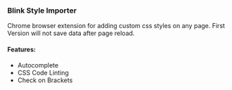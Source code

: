 ### Blink Style Importer
Chrome browser extension for adding custom css styles on any page.
First Version will not save data after page reload.
#### Features:
* Autocomplete
* CSS Code Linting
* Check on Brackets